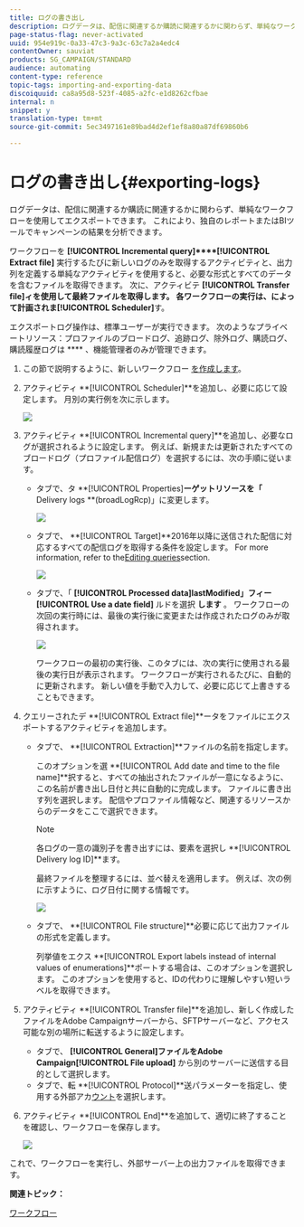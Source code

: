 ```yaml
---
title: ログの書き出し
description: ログデータは、配信に関連するか購読に関連するかに関わらず、単純なワークフローを使用してエクスポートできます。
page-status-flag: never-activated
uuid: 954e919c-0a33-47c3-9a3c-63c7a2a4edc4
contentOwner: sauviat
products: SG_CAMPAIGN/STANDARD
audience: automating
content-type: reference
topic-tags: importing-and-exporting-data
discoiquuid: ca8a95d8-523f-4085-a2fc-e1d8262cfbae
internal: n
snippet: y
translation-type: tm+mt
source-git-commit: 5ec3497161e89bad4d2ef1ef8a80a87df69860b6

---
```



# ログの書き出し{#exporting-logs}

ログデータは、配信に関連するか購読に関連するかに関わらず、単純なワークフローを使用してエクスポートできます。 これにより、独自のレポートまたはBIツールでキャンペーンの結果を分析できます。

ワークフローを **[!UICONTROL Incremental query]****[!UICONTROL Extract file]** 実行するたびに新しいログのみを取得するアクティビティと、出力列を定義する単純なアクティビティを使用すると、必要な形式とすべてのデータを含むファイルを取得できます。 次に、アクティビテ **[!UICONTROL Transfer file]**ィを使用して最終ファイルを取得します。 各ワークフローの実行は、によって計画されま**[!UICONTROL Scheduler]**&#x200B;す。

エクスポートログ操作は、標準ユーザーが実行できます。 次のようなプライベートリソース：プロファイルのブロードログ、追跡ログ、除外ログ、購読ログ、購読履歴ログは **** 、機能管理者のみが管理できます。

1. この節で説明するように、新しいワークフロー [を作成します](../../automating/using/building-a-workflow.md#creating-a-workflow)。
1. アクティビティ **[!UICONTROL Scheduler]**を追加し、必要に応じて設定します。 月別の実行例を次に示します。

   ![](assets/export_logs_scheduler.png)

1. アクティビティ **[!UICONTROL Incremental query]**を追加し、必要なログが選択されるように設定します。 例えば、新規または更新されたすべてのブロードログ（プロファイル配信ログ）を選択するには、次の手順に従います。

   * タブで、タ **[!UICONTROL Properties]**ーゲットリソースを「** Delivery logs **(broadLogRcp)」に変更します。

      ![](assets/export_logs_query_properties.png)

   * タブで、 **[!UICONTROL Target]**2016年以降に送信された配信に対応するすべての配信ログを取得する条件を設定します。 For more information, refer to the[Editing queries](../../automating/using/editing-queries.md#creating-queries)section.

      ![](assets/export_logs_query_target.png)

   * タブで、「 **[!UICONTROL Processed data]**lastModified」フィー**[!UICONTROL Use a date field]** ルドを選択 **します** 。 ワークフローの次回の実行時には、最後の実行後に変更または作成されたログのみが取得されます。

      ![](assets/export_logs_query_processeddata.png)

      ワークフローの最初の実行後、このタブには、次の実行に使用される最後の実行日が表示されます。 ワークフローが実行されるたびに、自動的に更新されます。 新しい値を手動で入力して、必要に応じて上書きすることもできます。

1. クエリーされたデ **[!UICONTROL Extract file]**ータをファイルにエクスポートするアクティビティを追加します。

   * タブで、 **[!UICONTROL Extraction]**ファイルの名前を指定します。

      このオプションを選 **[!UICONTROL Add date and time to the file name]**択すると、すべての抽出されたファイルが一意になるように、この名前が書き出し日付と共に自動的に完成します。 ファイルに書き出す列を選択します。 配信やプロファイル情報など、関連するリソースからのデータをここで選択できます。

      >[!NOTE]
      >
      >各ログの一意の識別子を書き出すには、要素を選択し **[!UICONTROL Delivery log ID]**ます。

      最終ファイルを整理するには、並べ替えを適用します。 例えば、次の例に示すように、ログ日付に関する情報です。

      ![](assets/export_logs_extractfile_extraction.png)

   * タブで、 **[!UICONTROL File structure]**必要に応じて出力ファイルの形式を定義します。

      列挙値をエクス **[!UICONTROL Export labels instead of internal values of enumerations]**ポートする場合は、このオプションを選択します。 このオプションを使用すると、IDの代わりに理解しやすい短いラベルを取得できます。

1. アクティビティ **[!UICONTROL Transfer file]**を追加し、新しく作成したファイルをAdobe Campaignサーバーから、SFTPサーバーなど、アクセス可能な別の場所に転送するように設定します。

   * タブで、 **[!UICONTROL General]**ファイルをAdobe Campaign**[!UICONTROL File upload]** から別のサーバーに送信する目的として選択します。
   * タブで、転 **[!UICONTROL Protocol]**送パラメーターを指定し、使用する外部アカ[ウント](../../administration/using/external-accounts.md#creating-an-external-account)を選択します。

1. アクティビティ **[!UICONTROL End]**を追加して、適切に終了することを確認し、ワークフローを保存します。

   ![](assets/export_logs_example_workflow.png)

これで、ワークフローを実行し、外部サーバー上の出力ファイルを取得できます。

**関連トピック：**

[ワークフロー](../../automating/using/discovering-workflows.md)
